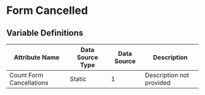 # Form Cancelled

### 

## Variable Definitions

| Attribute Name|Data Source Type|Data Source|Description|
| --- | --- | --- | --- |
|Count Form Cancellations|Static|1|Description not provided|



